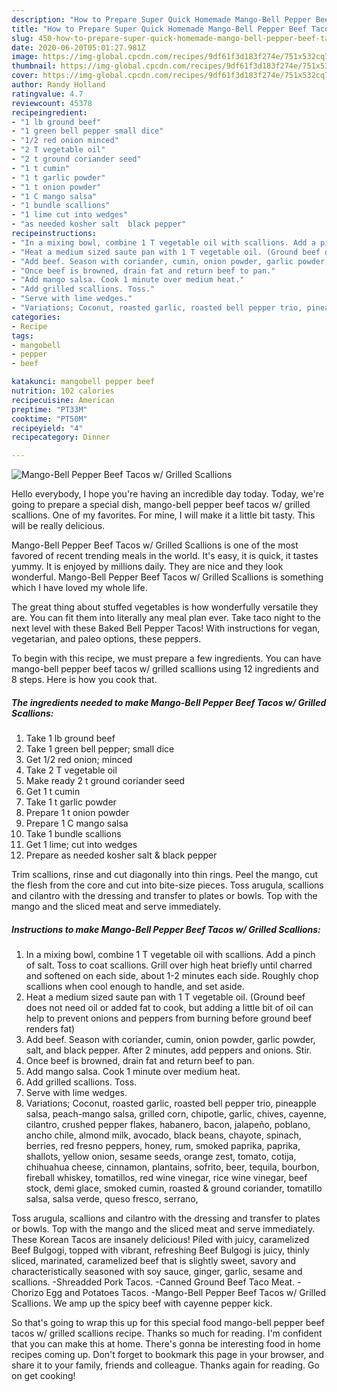```yaml
---
description: "How to Prepare Super Quick Homemade Mango-Bell Pepper Beef Tacos w/ Grilled Scallions"
title: "How to Prepare Super Quick Homemade Mango-Bell Pepper Beef Tacos w/ Grilled Scallions"
slug: 450-how-to-prepare-super-quick-homemade-mango-bell-pepper-beef-tacos-w-grilled-scallions
date: 2020-06-20T05:01:27.981Z
image: https://img-global.cpcdn.com/recipes/9df61f3d183f274e/751x532cq70/mango-bell-pepper-beef-tacos-w-grilled-scallions-recipe-main-photo.jpg
thumbnail: https://img-global.cpcdn.com/recipes/9df61f3d183f274e/751x532cq70/mango-bell-pepper-beef-tacos-w-grilled-scallions-recipe-main-photo.jpg
cover: https://img-global.cpcdn.com/recipes/9df61f3d183f274e/751x532cq70/mango-bell-pepper-beef-tacos-w-grilled-scallions-recipe-main-photo.jpg
author: Randy Holland
ratingvalue: 4.7
reviewcount: 45378
recipeingredient:
- "1 lb ground beef"
- "1 green bell pepper small dice"
- "1/2 red onion minced"
- "2 T vegetable oil"
- "2 t ground coriander seed"
- "1 t cumin"
- "1 t garlic powder"
- "1 t onion powder"
- "1 C mango salsa"
- "1 bundle scallions"
- "1 lime cut into wedges"
- "as needed kosher salt  black pepper"
recipeinstructions:
- "In a mixing bowl, combine 1 T vegetable oil with scallions. Add a pinch of salt. Toss to coat scallions. Grill over high heat briefly until charred and softened on each side, about 1-2 minutes each side. Roughly chop scallions when cool enough to handle, and set aside."
- "Heat a medium sized saute pan with 1 T vegetable oil. (Ground beef does not need oil or added fat to cook, but adding a little bit of oil can help to prevent onions and peppers from burning before ground beef renders fat)"
- "Add beef. Season with coriander, cumin, onion powder, garlic powder, salt, and black pepper. After 2 minutes, add peppers and onions. Stir."
- "Once beef is browned, drain fat and return beef to pan."
- "Add mango salsa. Cook 1 minute over medium heat."
- "Add grilled scallions. Toss."
- "Serve with lime wedges."
- "Variations; Coconut, roasted garlic, roasted bell pepper trio, pineapple salsa, peach-mango salsa, grilled corn, chipotle, garlic, chives, cayenne, cilantro, crushed pepper flakes, habanero, bacon, jalapeño, poblano, ancho chile, almond milk, avocado, black beans, chayote, spinach, berries, red fresno peppers, honey, rum, smoked paprika, paprika, shallots, yellow onion, sesame seeds, orange zest, tomato, cotija, chihuahua cheese, cinnamon, plantains, sofrito, beer, tequila, bourbon, fireball whiskey, tomatillos, red wine vinegar, rice wine vinegar, beef stock, demi glace, smoked cumin, roasted &amp; ground coriander, tomatillo salsa, salsa verde, queso fresco, serrano,"
categories:
- Recipe
tags:
- mangobell
- pepper
- beef

katakunci: mangobell pepper beef 
nutrition: 102 calories
recipecuisine: American
preptime: "PT33M"
cooktime: "PT50M"
recipeyield: "4"
recipecategory: Dinner

---
```



![Mango-Bell Pepper Beef Tacos w/ Grilled Scallions](https://img-global.cpcdn.com/recipes/9df61f3d183f274e/751x532cq70/mango-bell-pepper-beef-tacos-w-grilled-scallions-recipe-main-photo.jpg)

Hello everybody, I hope you're having an incredible day today. Today, we're going to prepare a special dish, mango-bell pepper beef tacos w/ grilled scallions. One of my favorites. For mine, I will make it a little bit tasty. This will be really delicious.

Mango-Bell Pepper Beef Tacos w/ Grilled Scallions is one of the most favored of recent trending meals in the world. It's easy, it is quick, it tastes yummy. It is enjoyed by millions daily. They are nice and they look wonderful. Mango-Bell Pepper Beef Tacos w/ Grilled Scallions is something which I have loved my whole life.

The great thing about stuffed vegetables is how wonderfully versatile they are. You can fit them into literally any meal plan ever. Take taco night to the next level with these Baked Bell Pepper Tacos! With instructions for vegan, vegetarian, and paleo options, these peppers.


To begin with this recipe, we must prepare a few ingredients. You can have mango-bell pepper beef tacos w/ grilled scallions using 12 ingredients and 8 steps. Here is how you cook that.

<!--inarticleads1-->

##### The ingredients needed to make Mango-Bell Pepper Beef Tacos w/ Grilled Scallions:

1. Take 1 lb ground beef
1. Take 1 green bell pepper; small dice
1. Get 1/2 red onion; minced
1. Take 2 T vegetable oil
1. Make ready 2 t ground coriander seed
1. Get 1 t cumin
1. Take 1 t garlic powder
1. Prepare 1 t onion powder
1. Prepare 1 C mango salsa
1. Take 1 bundle scallions
1. Get 1 lime; cut into wedges
1. Prepare as needed kosher salt &amp; black pepper


Trim scallions, rinse and cut diagonally into thin rings. Peel the mango, cut the flesh from the core and cut into bite-size pieces. Toss arugula, scallions and cilantro with the dressing and transfer to plates or bowls. Top with the mango and the sliced meat and serve immediately. 

<!--inarticleads2-->

##### Instructions to make Mango-Bell Pepper Beef Tacos w/ Grilled Scallions:

1. In a mixing bowl, combine 1 T vegetable oil with scallions. Add a pinch of salt. Toss to coat scallions. Grill over high heat briefly until charred and softened on each side, about 1-2 minutes each side. Roughly chop scallions when cool enough to handle, and set aside.
1. Heat a medium sized saute pan with 1 T vegetable oil. (Ground beef does not need oil or added fat to cook, but adding a little bit of oil can help to prevent onions and peppers from burning before ground beef renders fat)
1. Add beef. Season with coriander, cumin, onion powder, garlic powder, salt, and black pepper. After 2 minutes, add peppers and onions. Stir.
1. Once beef is browned, drain fat and return beef to pan.
1. Add mango salsa. Cook 1 minute over medium heat.
1. Add grilled scallions. Toss.
1. Serve with lime wedges.
1. Variations; Coconut, roasted garlic, roasted bell pepper trio, pineapple salsa, peach-mango salsa, grilled corn, chipotle, garlic, chives, cayenne, cilantro, crushed pepper flakes, habanero, bacon, jalapeño, poblano, ancho chile, almond milk, avocado, black beans, chayote, spinach, berries, red fresno peppers, honey, rum, smoked paprika, paprika, shallots, yellow onion, sesame seeds, orange zest, tomato, cotija, chihuahua cheese, cinnamon, plantains, sofrito, beer, tequila, bourbon, fireball whiskey, tomatillos, red wine vinegar, rice wine vinegar, beef stock, demi glace, smoked cumin, roasted &amp; ground coriander, tomatillo salsa, salsa verde, queso fresco, serrano,


Toss arugula, scallions and cilantro with the dressing and transfer to plates or bowls. Top with the mango and the sliced meat and serve immediately. These Korean Tacos are insanely delicious! Piled with juicy, caramelized Beef Bulgogi, topped with vibrant, refreshing Beef Bulgogi is juicy, thinly sliced, marinated, caramelized beef that is slightly sweet, savory and characteristically seasoned with soy sauce, ginger, garlic, sesame and scallions. -Shreadded Pork Tacos. -Canned Ground Beef Taco Meat. -Chorizo Egg and Potatoes Tacos. -Mango-Bell Pepper Beef Tacos w/ Grilled Scallions. We amp up the spicy beef with cayenne pepper kick. 

So that's going to wrap this up for this special food mango-bell pepper beef tacos w/ grilled scallions recipe. Thanks so much for reading. I'm confident that you can make this at home. There's gonna be interesting food in home recipes coming up. Don't forget to bookmark this page in your browser, and share it to your family, friends and colleague. Thanks again for reading. Go on get cooking!
